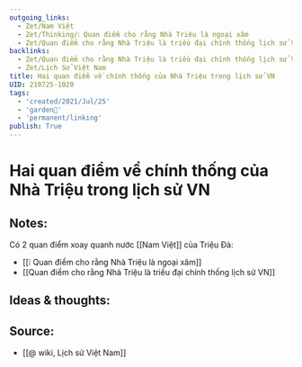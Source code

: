 ```yaml
---
outgoing_links:
  - Zet/Nam Việt
  - Zet/Thinking/❕ Quan điểm cho rằng Nhà Triệu là ngoại xâm
  - Zet/Quan điểm cho rằng Nhà Triệu là triều đại chính thống lịch sử VN
backlinks:
  - Zet/Quan điểm cho rằng Nhà Triệu là triều đại chính thống lịch sử VN
  - Zet/Lịch Sử Việt Nam
title: Hai quan điểm về chính thống của Nhà Triệu trong lịch sử VN
UID: 210725-1020
tags:
  - 'created/2021/Jul/25'
  - 'garden🏡'
  - 'permanent/linking'
publish: True
---
```

# Hai quan điểm về chính thống của Nhà Triệu trong lịch sử VN

## Notes:
Có 2 quan điểm xoay quanh nước [[Nam Việt]] của Triệu Đà:
- [[❕ Quan điểm cho rằng Nhà Triệu là ngoại xâm]]
- [[Quan điểm cho rằng Nhà Triệu là triều đại chính thống lịch sử VN]]

## Ideas & thoughts:

## Source:
- [[@ wiki, Lịch sử Việt Nam]]
